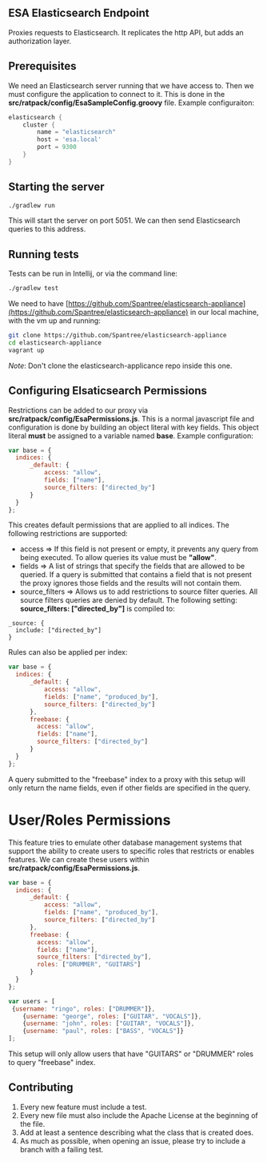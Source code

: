 ESA Elasticsearch Endpoint
--------------------------

Proxies requests to Elasticsearch. It replicates the http API, but adds an authorization layer.

## Prerequisites
We need an Elasticsearch server running that we have access to.
Then we must configure the application to connect to it. This is done
in the __src/ratpack/config/EsaSampleConfig.groovy__ file. Example configuraiton:

```groovy
elasticsearch {
    cluster {
        name = "elasticsearch"
        host = 'esa.local'
        port = 9300
    }
}
```


## Starting the server
```bash
./gradlew run
```

This will start the server on port 5051. We can then send Elasticsearch queries to this address.

## Running tests
Tests can be run in Intellij, or via the command line:

```bash
./gradlew test
```

We need to have [https://github.com/Spantree/elasticsearch-appliance](https://github.com/Spantree/elasticsearch-appliance) in our
local machine, with the vm up and running:

```bash
git clone https://github.com/Spantree/elasticsearch-appliance
cd elasticsearch-appliance
vagrant up
```

_Note_: Don't clone the elasticsearch-applicance repo inside this one.

## Configuring Elsaticsearch Permissions
Restrictions can be added to our proxy via __src/ratpack/config/EsaPermissions.js__.
This is a normal javascript file and configuration is done by building an object literal with key fields. This object
literal __must__ be assigned to a variable named __base__. Example configuration:

```javascript
var base = {
  indices: {
      _default: {
          access: "allow",
          fields: ["name"],
          source_filters: ["directed_by"]
      }
  }
};
```
This creates default permissions that are applied to all indices. The following restrictions are supported:

* access => If this field is not present or empty, it prevents any query from being executed. To allow queries its 
value must be __"allow"__.
* fields => A list of strings that specify the fields that are allowed to be queried. If a query is submitted that contains
a field that is not present the proxy ignores those fields and the results will not contain them.
* source_filters => Allows us to add restrictions to source filter queries. All source filters queries are denied by default.
The following setting: __source_filters: ["directed_by"]__ is compiled to:
```
_source: {
  include: ["directed_by"]
}
```

Rules can also be applied per index:

```javascript
var base = {
  indices: {
      _default: {
          access: "allow",
          fields: ["name", "produced_by"],
          source_filters: ["directed_by"]
      },
      freebase: {
        access: "allow",
        fields: ["name"],
        source_filters: ["directed_by"]
      }
  }
};
```
A query submitted to the "freebase" index to a proxy with this setup will only return the name fields, even if other
fields are specified in the query.

# User/Roles Permissions
This feature tries to emulate other database management systems that support the ability to create users to specific roles
that restricts or enables features. We can create these users within __src/ratpack/config/EsaPermissions.js__.

```javascript
var base = {
  indices: {
      _default: {
          access: "allow",
          fields: ["name", "produced_by"],
          source_filters: ["directed_by"]
      },
      freebase: {
        access: "allow",
        fields: ["name"],
        source_filters: ["directed_by"],
        roles: ["DRUMMER", "GUITARS"]
      }
  }
};

var users = [
 {username: "ringo", roles: ["DRUMMER"]},
    {username: "george", roles: ["GUITAR", "VOCALS"]},
    {username: "john", roles: ["GUITAR", "VOCALS"]},
    {username: "paul", roles: ["BASS", "VOCALS"]}
];
```

This setup will only allow users that have "GUITARS" or "DRUMMER" roles to query "freebase" index. 


## Contributing
1. Every new feature must include a test. 
2. Every new file must also include the Apache License at the beginning of the file.
3. Add at least a sentence describing what the class that is created does.
4. As much as possible, when opening an issue, please try to include a branch with a failing test.

